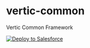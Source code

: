 # vertic-common
Vertic Common Framework

<a href="https://githubsfdeploy.herokuapp.com?owner=VerticAU&repo=ndis-plus" target="_blank">
  <img alt="Deploy to Salesforce"
       src="https://raw.githubusercontent.com/afawcett/githubsfdeploy/master/deploy.png">
</a>
